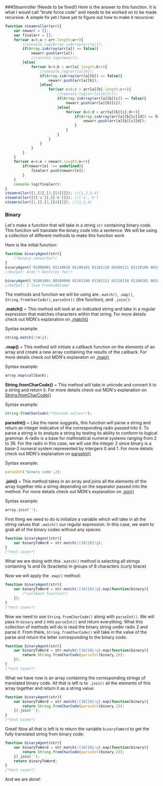 ###Steamroller (Needs to be fixed!)
Here is the answer to this function. It is what I would call "brute force code" and needs to be worked on to be made recursive. A simple fix yet I have yet to figure out how to make it recursive:

```Javascript
function steamroller(arr){
    var newarr = [];
    var finalarr = [];
    for(var a=0;a < arr.length;a++){
        //console.log(Array.isArray(arr[a]));
        if(Array.isArray(arr[a]) == false){
            newarr.push(arr[a]);
            //console.log(newarr);
        }else{
            for(var b=0;b < arr[a].length;b++){
                //console.log(arr[a][b]);
                if(Array.isArray(arr[a][b]) == false){
                    newarr.push(arr[a][b]);
                }else{
                    for(var c=0;c < arr[a][b].length;c++){
                        //console.log(arr[a][b][c]);
                        if(Array.isArray(arr[a][b][c]) == false){
                            newarr.push(arr[a][b][c]);
                        }else{
                            for(var d=0;d < arr[a][b][c];d++){
                                if(Array.isArray(arr[a][b][c][d]) == false){
                                    newarr.push(arr[a][b][c][d]);
                                }
                            }
                        }
                    }
                }
            }
        }
    }
    for(var e=0;e < newarr.length;e++){
        if(newarr[e] !== undefined){
            finalarr.push(newarr[e]);
        }
    }
    console.log(finalarr);
}
steamroller([1,[2],[3,[[4]]]]); //[1,2,3,4]
steamroller([[['a']],[['b']]]); //['a','b']
steamroller([1,[],[3,[[4]]]]); //[1,3,4]
```

### Binary
Let's make a function that will take in a string `str` containing binary code. This function will translate the binary code into a sentence. We will be using a collection of different methods to make this function work

Here is the initial function:

```Javascript
function binaryAgent(str){
	/*binary converter*/
}
binaryAgent('01000001 01110010 01100101 01101110 00100111 01110100 00100000 01100010 01101111 01101110 01100110 01101001 01110010 01100101 01110011 00100000 01100110 01110101 01101110 00100001 00111111');
//Output: Aren't bonfires fun!?

binaryAgent('01001001 00100000 01101100 01101111 01110110 01100101 00100000 01000110 01110010 01100101 01100101 01000011 01101111 01100100 01100101 01000011 01100001 01101101 01110000 00100001');
//Output: I love FreeCodeCamp!
```

The methods and function we will be using are `.match()`, `.map()`, `String.fromCharCode()`, `parseInt()` (the function), and `.join()`:

**.match()** = This method will look at an indicated string and take in a regular expression that matches characters within that string. For more details check out MDN's explanation on [.match()](https://developer.mozilla.org/en-US/docs/Web/JavaScript/Reference/Global_Objects/String/match)

Syntax example: 
```Javascript
string.match(/\W/g);
```

**.map()** = This method will initiate a callback function on the elements of an array and create a new array containing the results of the callback. For more details check out MDN's explanaton on [.map()](https://developer.mozilla.org/en-US/docs/Web/JavaScript/Reference/Global_Objects/Array/map)

Syntax example:
```Javascript
array.map(callback);
```

**String.fromCharCode()** = This method will take in unicode and convert it to a string and return it. For more details check out MDN's explanation on [String.fromCharCode()](https://developer.mozilla.org/en-US/docs/Web/JavaScript/Reference/Global_Objects/String/fromCharCode)

Syntax example:
```Javascript
String.fromCharCode(/*Unicode values*/);
```

**parseInt()** = Like the name suggests, this function will parse a string and return an integer indicative of the corresponding radix passed into it. To parse a string is to analyze a string by testing its ability to conform to logical grammar. A radix is a base for mathmatical numeral systems ranging from 2 to 36. For the radix in this case, we will use the integer 2 since binary is a base-2 numeral system represented by intergers 0 and 1. For more details check out MDN's explanation on [parseInt()](https://developer.mozilla.org/en-US/docs/Web/JavaScript/Reference/Global_Objects/parseInt)

Syntax example:
```Javascript
parseInt('binary code',2);
```

**.join()** = This method takes in an array and joins all the elements of the array together into a string depending on the separator passed into the method. For more details check out MDN's explanation on [.join()](https://developer.mozilla.org/en-US/docs/Web/JavaScript/Reference/Global_Objects/Array/join)

Syntax example:
```Javascript
array.join('');
```

First thing we need to do is initialize a variable which will take in all the string values that `.match()` our regular expression. In this case, we want to grab all of the binary codes without any spaces:

```Javascript
function binaryAgent(str){
	var binaryToWord = str.match(/[10]{8}/g);
}
/*test cases*/
```

What we are doing with this `.match()` method is selecting all strings containing 1s and 0s (brackets) in groups of 8 characters (curly brace)

Now we will apply the `.map()` method:

```Javascript
function binaryAgent(str){
	var binaryToWord = str.match(/[10]{8}/g).map(function(binary){
		/*callback function*/
	});
}
/*test cases*/
```

Now we need to use `String.fromCharCode()` along with `parseInt()`. We will pass in `binary` and `2` into `parseInt()` and return everything. What this collection of methods will do is read the binary string under radix 2 and parse it. From there, `String.fromCharCode()` will take in the value of the parse and return the letter corresponding to the binary code:

```Javascript
function binaryAgent(str){
	var binaryToWord = str.match(/[10]{8}/g).map(function(binary){
		return String.fromCharCode(parseInt(binary,2));
	});
}
/*test cases*/
```

What we have now is an array containing the corresponding strings of translated binary code. All that is left is to `.join()` all the elements of this array together and return it as a string value:

```Javascript
function binaryAgent(str){
	var binaryToWord = str.match(/[10]{8}/g).map(function(binary){
		return String.fromCharCode(parseInt(binary,2));
	}).join('');
}
/*test cases*/
```

Great! Now all that is left is to return the variable `binaryToWord` to get the fully translated string from binary code:

```Javascript
function binaryAgent(str){
	var binaryToWord = str.match(/[10]{8}/g).map(function(binary){
		return String.fromCharCode(parseInt(binary,2));
	}).join('');
	return binaryToWord;
}
/*test cases*/
```

And we are done!